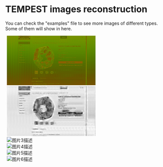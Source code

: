 # TEMPEST images reconstruction

You can check the "examples" file to see more images of different types. Some of them will show in here.

<!-- 第一行三张图片（调整宽度并添加间距控制） -->
<img src="https://github.com/fsy123-qaq/TEMPEST-images-reconstruction/blob/main/examples/e-commerce%20platform%20interface/image1/12905_0std.png?raw=true" alt="图片1描述" width="280" style="display: inline-block; margin: 0 5px;">
<img src="https://github.com/fsy123-qaq/TEMPEST-images-reconstruction/blob/main/examples/e-commerce%20platform%20interface/image1/12905_auto_0std.png?raw=true" alt="图片2描述" width="280" style="display: inline-block; margin: 0 5px;">
<img src="图片3路径" alt="图片3描述" width="280" style="display: inline-block; margin: 0 5px;">

<!-- 第二行三张图片 -->
<img src="图片4路径" alt="图片4描述" width="280" style="display: inline-block; margin: 0 5px;">
<img src="图片5路径" alt="图片5描述" width="280" style="display: inline-block; margin: 0 5px;">
<img src="图片6路径" alt="图片6描述" width="280" style="display: inline-block; margin: 0 5px;">
    


